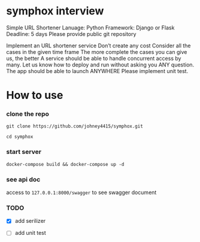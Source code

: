 # symphox interview

Simple URL Shortener
Lanuage: Python
Framework: Django or Flask
Deadline: 5 days
Please provide public git repository

Implement an URL shortener service
Don’t create any cost
Consider all the cases in the given time frame
The more complete the cases you can give us, the better
A service should be able to handle concurrent access by many.
Let us know how to deploy and run without asking you ANY question.
The app should be able to launch ANYWHERE
Please implement unit test.

# How to use
### clone the repo
```
git clone https://github.com/johney4415/symphox.git
```

```
cd symphox
```
### start server
```
docker-compose build && docker-compose up -d
```
### see api doc
access to  `127.0.0.1:8000/swagger` to see swagger document

### TODO
- [x] add serilizer
- [ ] add unit test


